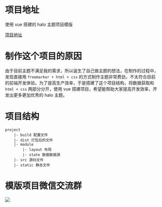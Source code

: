 # 项目地址

使用 vue 搭建的 halo 主题项目模版

[项目地址](https://github.com/zhixiangyuan/halo-theme-template)

# 制作这个项目的原因

由于目前主题不满足我的需求，所以诞生了自己做主题的想法，在制作的过程中，发现直接用 `freemarker + html + css` 的方式制作主题非常费劲，不太符合目前的前端开发体验。为了提高生产效率，于是搭建了这个项目结构，将数据获取和 `html + css` 两部分分开，使用 vue 搭建项目，希望能帮助大家提高开发效率，开发出更多更加优秀的 halo 主题。

# 项目结构

```
project
    |- build 配置文件
    |- dist 打包后的文件
    |- module
        |- layout 布局
        |- state 数据数据源
    |- src 源码文件
    |- static 静态文件
```

# 模版项目微信交流群

![](./static/img.jpg)
